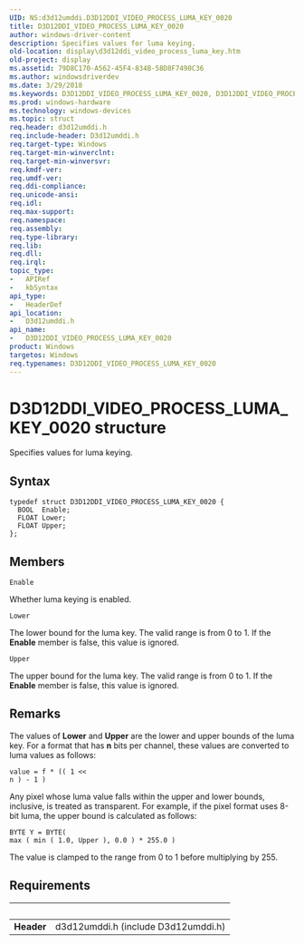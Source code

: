```yaml
---
UID: NS:d3d12umddi.D3D12DDI_VIDEO_PROCESS_LUMA_KEY_0020
title: D3D12DDI_VIDEO_PROCESS_LUMA_KEY_0020
author: windows-driver-content
description: Specifies values for luma keying.
old-location: display\d3d12ddi_video_process_luma_key.htm
old-project: display
ms.assetid: 79D8C170-A562-45F4-834B-58D8F7490C36
ms.author: windowsdriverdev
ms.date: 3/29/2018
ms.keywords: D3D12DDI_VIDEO_PROCESS_LUMA_KEY_0020, D3D12DDI_VIDEO_PROCESS_LUMA_KEY_0020 structure [Display Devices], d3d12umddi/D3D12DDI_VIDEO_PROCESS_LUMA_KEY_0020, display.d3d12ddi_video_process_luma_key
ms.prod: windows-hardware
ms.technology: windows-devices
ms.topic: struct
req.header: d3d12umddi.h
req.include-header: D3d12umddi.h
req.target-type: Windows
req.target-min-winverclnt: 
req.target-min-winversvr: 
req.kmdf-ver: 
req.umdf-ver: 
req.ddi-compliance: 
req.unicode-ansi: 
req.idl: 
req.max-support: 
req.namespace: 
req.assembly: 
req.type-library: 
req.lib: 
req.dll: 
req.irql: 
topic_type:
-	APIRef
-	kbSyntax
api_type:
-	HeaderDef
api_location:
-	D3d12umddi.h
api_name:
-	D3D12DDI_VIDEO_PROCESS_LUMA_KEY_0020
product: Windows
targetos: Windows
req.typenames: D3D12DDI_VIDEO_PROCESS_LUMA_KEY_0020
---
```


# D3D12DDI_VIDEO_PROCESS_LUMA_KEY_0020 structure
Specifies values for luma keying.

## Syntax
```
typedef struct D3D12DDI_VIDEO_PROCESS_LUMA_KEY_0020 {
  BOOL  Enable;
  FLOAT Lower;
  FLOAT Upper;
};
```

## Members


`Enable`

Whether luma keying is enabled.

`Lower`

The lower bound for the luma key. The valid range is from 0 to 1. If the <b>Enable</b> member is false, this value is ignored.

`Upper`

The upper bound for the luma key. The valid range is from 0 to 1. If the <b>Enable</b> member is false, this value is ignored.

## Remarks
The values of <b>Lower</b> and <b>Upper</b> are the lower and upper bounds of the luma key. For a format that has <b>n</b> bits per channel, these values are converted to luma values as follows: <pre class="syntax" xml:space="preserve"><code>value = f * (( 1 &lt;&lt; n ) - 1 )</code></pre>


Any pixel whose luma value falls within the upper and lower bounds, inclusive, is treated as transparent.  For example, if the pixel format uses 8-bit luma, the upper bound is calculated as follows:<pre class="syntax" xml:space="preserve"><code>BYTE Y = BYTE( max ( min ( 1.0, Upper ), 0.0 ) * 255.0 )</code></pre>


The value is clamped to the range from 0 to 1 before multiplying by 255.

## Requirements
| &nbsp; | &nbsp; |
| ---- |:---- |
| **Header** | d3d12umddi.h (include D3d12umddi.h) |